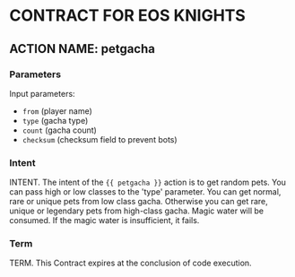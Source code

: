 # CONTRACT FOR EOS KNIGHTS

## ACTION NAME: petgacha

### Parameters
Input parameters:

* `from` (player name)
* `type` (gacha type)
* `count` (gacha count)
* `checksum` (checksum field to prevent bots)

### Intent
INTENT. The intent of the `{{ petgacha }}` action is to get random pets. You can pass high or low classes to the 'type' parameter. You can get normal, rare or unique pets from low class gacha. Otherwise you can get rare, unique or legendary pets from high-class gacha. Magic water will be consumed. If the magic water is insufficient, it fails.

### Term
TERM. This Contract expires at the conclusion of code execution.
